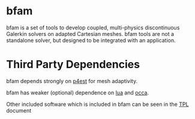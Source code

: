 # bfam

bfam is a set of tools to develop coupled, multi-physics discontinuous Galerkin
solvers on adapted Cartesian meshes. bfam tools are not a standalone solver, but
designed to be integrated with an application.

# Third Party Dependencies
bfam depends strongly on [p4est][1] for mesh adaptivity.

bfam has weaker (optional) dependence on [lua][2] and [occa][3].

Other included software which is included in bfam can be seen in the [TPL][4]
document

[1]: http://www.p4est.org.
[2]: https://www.lua.org/
[3]: https://github.com/libocca/occa
[4]: https://github.com/bfam/bfam/blob/master/TPL.md
